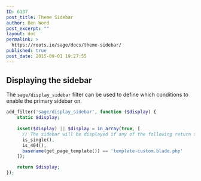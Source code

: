 ```yaml
---
ID: 6137
post_title: Theme Sidebar
author: Ben Word
post_excerpt: ""
layout: doc
permalink: >
  https://roots.io/sage/docs/theme-sidebar/
published: true
post_date: 2015-09-01 19:27:55
---
```

## Displaying the sidebar

The `sage/display_sidebar` filter can be used to define which conditions to enable the primary sidebar on.

```php
add_filter('sage/display_sidebar', function ($display) {
    static $display;
    
    isset($display) || $display = in_array(true, [
      // The sidebar will be displayed if any of the following return true
      is_single(),
      is_404(),
      basename(get_page_template()) == 'template-custom.blade.php'
    ]);

    return $display;
});
```

